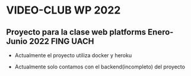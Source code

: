 # VIDEO-CLUB WP 2022

## Proyecto para la clase web platforms Enero-Junio 2022 FING UACH

* Actualmente el proyecto utiliza docker y heroku

* Actualmente solo contamos con el backend(incompleto) del proyecto

